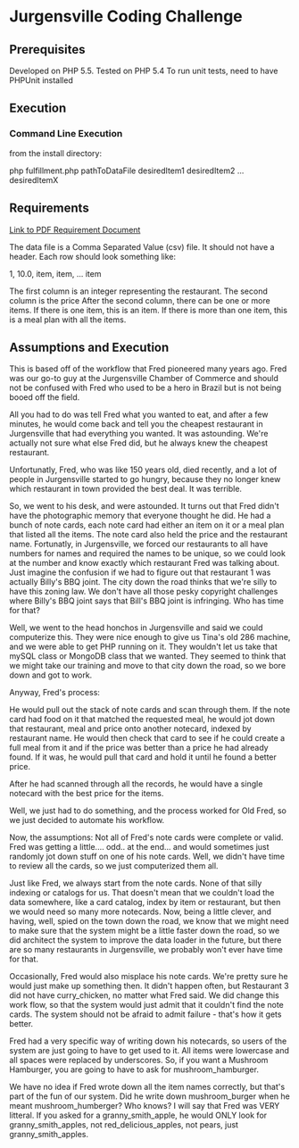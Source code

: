 # Jurgensville Coding Challenge

## Prerequisites
Developed on PHP 5.5.  Tested on PHP 5.4
To run unit tests, need to have PHPUnit installed

## Execution
### Command Line Execution
from the install directory:

php fulfillment.php pathToDataFile desiredItem1 desiredItem2 ... desiredItemX
## Requirements
[Link to PDF Requirement Document](https://github.com/bhoover10001/Jurgensville/blob/master/SWECodingChallenge.pdf?raw=true)

The data file is a Comma Separated Value (csv) file.  It should not have a header.  Each row should look something like:

1, 10.0, item, item, ... item

The first column is an integer representing the restaurant.
The second column is the price
After the second column, there can be one or more items.  If there is one item, this is an item.  If there is more than one item, this is a meal plan with all the items.



## Assumptions and Execution
This is based off of the workflow that Fred pioneered many years ago.  Fred was our go-to guy at the Jurgensville Chamber 
of Commerce and should not be confused with Fred who used to be a hero in Brazil but is not being booed off the field.

All you had to do was tell Fred what you wanted to eat, and after a few minutes, he would come back and tell you the
cheapest restaurant in Jurgensville that had everything you wanted.  It was astounding.  We're actually not sure what else Fred did, but he always knew the cheapest restaurant.

Unfortunatly, Fred, who was like 150 years old, died recently, and a lot of people in Jurgensville started to go hungry, because they no longer knew which restaurant in town provided the best deal.  It was terrible.

So, we went to his desk, and were astounded.  It turns out that Fred didn't have the photographic memory that everyone thought he did.  He had a bunch of note cards, each note card had either an item on it or a meal plan that listed all the 
items.  The note card also held the price and the restaurant name.  Fortunatly, in Jurgensville, we forced our restaurants to all have numbers for names and required the names to be unique, so we could look at the number and know exactly which restaurant Fred was talking about.  Just imagine the confusion if we had to figure out that restaurant 1 was actually Billy's BBQ joint.  The city down the road thinks that we're silly to have this zoning law.  We don't have all those pesky copyright challenges where Billy's BBQ joint says that Bill's BBQ joint is infringing.  Who has time for that?

Well, we went to the head honchos in Jurgensville and said we could computerize this.  They were nice enough to give us Tina's old 286 machine, and we were able to get PHP running on it.  They wouldn't let us take that mySQL class or MongoDB class that we wanted.  They seemed to think that we might take our training and move to that city down the road, so we bore down and got to work.

Anyway, Fred's process:

He would pull out the stack of note cards and scan through them.  If the note card had food on it that matched the requested meal, he would jot down that restaurant, meal and price onto another notecard, indexed by restaurant name.  He would then check that card to see if he could create a full meal from it and if the price was better than a price he had already found.  If it was, he would pull that card and hold it until he found a better price.

After he had scanned through all the records, he would have a single notecard with the best price for the items.

Well, we just had to do something, and the process worked for Old Fred, so we just decided to automate his workflow.

Now, the assumptions:
Not all of Fred's note cards were complete or valid.  Fred was getting a little.... odd.. at the end... and would sometimes just randomly jot down stuff on one of his note cards.  Well, we didn't have time to review all the cards, so we just computerized them all.

Just like Fred, we always start from the note cards.  None of that silly indexing or catalogs for us.  That doesn't mean that we couldn't load the data somewhere, like a card catalog, index by item or restaurant, but then we would need so many more notecards.  Now, being a little clever, and having, well, spied on the town down the road, we know that we might need to make sure that the system might be a little faster down the road, so we did architect the system to improve the data loader in the future, but there are so many restaurants in Jurgensville, we probably won't ever have time for that.

Occasionally, Fred would also misplace his note cards.  We're pretty sure he would just make up something then.  It didn't happen often, but Restaurant 3 did not have curry_chicken, no matter what Fred said.  We did change this work flow, so that the system would just admit that it couldn't find the note cards.  The system should not be afraid to admit failure - that's how it gets better.

Fred had a very specific way of writing down his notecards, so users of the system are just going to have to get used to it.  All items were lowercase and all spaces were replaced by underscores.  So, if you want a Mushroom Hamburger, you are going to have to ask for mushroom_hamburger.  

We have no idea if Fred wrote down all the item names correctly, but that's part of the fun of our system.  Did he write down mushroom_burger when he meant mushroom_humberger?  Who knows?  I will say that Fred was VERY litteral.  If you asked for a granny_smith_apple, he would ONLY look for granny_smith_apples, not red_delicious_apples, not pears, just granny_smith_apples. 


